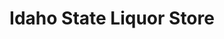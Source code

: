 ---
title: "Idaho State Liquor Store"
url: /boise/idaho-state-liquor-store-west-state-street/
shop: alcohol
---